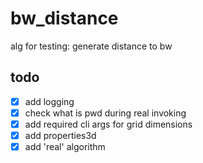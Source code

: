 # bw_distance
alg for testing: generate distance to bw

## todo
- [X] add logging
- [X] check what is pwd during real invoking
- [X] add required cli args for grid dimensions
- [X] add properties3d
- [X] add 'real' algorithm

